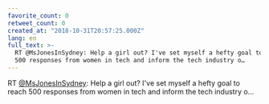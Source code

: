 ```yaml
---
favorite_count: 0
retweet_count: 0
created_at: "2018-10-31T20:57:25.000Z"
lang: en
full_text: >-
  RT @MsJonesInSydney: Help a girl out? I've set myself a hefty goal to reach
  500 responses from women in tech and inform the tech industry o…
---
```


RT [@MsJonesInSydney](https://twitter.com/MsJonesInSydney): Help a girl out?
I've set myself a hefty goal to reach 500 responses from women in tech and
inform the tech industry o…
